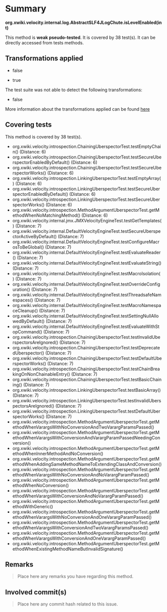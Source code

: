 # Summary
**org.xwiki.velocity.internal.log.AbstractSLF4JLogChute.isLevelEnabled(int)**

This method is **weak pseudo-tested**.
It is covered by 38 test(s). It can be directly accessed from tests methods.


## Transformations applied

- false

- true


The test suite was not able to detect the following transformations:
 * false 


More information about the transformations applied can be found [here](https://github.com/STAMP-project/pitest-descartes)

## Covering tests
This method is covered by 38 test(s).
* org.xwiki.velocity.introspection.ChainingUberspectorTest.testEmptyChain() (Distance: 6)
* org.xwiki.velocity.introspection.ChainingUberspectorTest.testSecureUberspectorEnabledByDefault() (Distance: 6)
* org.xwiki.velocity.introspection.ChainingUberspectorTest.testSecureUberspectorWorks() (Distance: 6)
* org.xwiki.velocity.introspection.LinkingUberspectorTest.testEmptyArray() (Distance: 6)
* org.xwiki.velocity.introspection.LinkingUberspectorTest.testSecureUberspectorEnabledByDefault() (Distance: 6)
* org.xwiki.velocity.introspection.LinkingUberspectorTest.testSecureUberspectorWorks() (Distance: 6)
* org.xwiki.velocity.introspection.MethodArgumentUberspectorTest.getMethodWhenNoMatchingMethod() (Distance: 6)
* org.xwiki.velocity.internal.jmx.JMXVelocityEngineTest.testGetTemplates() (Distance: 7)
* org.xwiki.velocity.internal.DefaultVelocityEngineTest.testSecureUberspectorActiveByDefault() (Distance: 7)
* org.xwiki.velocity.internal.DefaultVelocityEngineTest.testConfigureMacrosToBeGlobal() (Distance: 7)
* org.xwiki.velocity.internal.DefaultVelocityEngineTest.testEvaluateReader() (Distance: 7)
* org.xwiki.velocity.internal.DefaultVelocityEngineTest.testEvaluateString() (Distance: 7)
* org.xwiki.velocity.internal.DefaultVelocityEngineTest.testMacroIsolation() (Distance: 7)
* org.xwiki.velocity.internal.DefaultVelocityEngineTest.testOverrideConfiguration() (Distance: 7)
* org.xwiki.velocity.internal.DefaultVelocityEngineTest.testThreadsafeNamespaces() (Distance: 7)
* org.xwiki.velocity.internal.DefaultVelocityEngineTest.testMacroNamespaceCleanup() (Distance: 7)
* org.xwiki.velocity.internal.DefaultVelocityEngineTest.testSettingNullAllowedByDefault() (Distance: 7)
* org.xwiki.velocity.internal.DefaultVelocityEngineTest.testEvaluateWithStopCommand() (Distance: 7)
* org.xwiki.velocity.introspection.ChainingUberspectorTest.testInvalidUberspectorsAreIgnored() (Distance: 7)
* org.xwiki.velocity.introspection.ChainingUberspectorTest.testDeprecatedUberspector() (Distance: 7)
* org.xwiki.velocity.introspection.ChainingUberspectorTest.testDefaultUberspectorWorks() (Distance: 7)
* org.xwiki.velocity.introspection.ChainingUberspectorTest.testChainBreakingOnNonChainableEntry() (Distance: 7)
* org.xwiki.velocity.introspection.ChainingUberspectorTest.testBasicChaining() (Distance: 7)
* org.xwiki.velocity.introspection.LinkingUberspectorTest.testBasicArray() (Distance: 7)
* org.xwiki.velocity.introspection.LinkingUberspectorTest.testInvalidUberspectorsAreIgnored() (Distance: 7)
* org.xwiki.velocity.introspection.LinkingUberspectorTest.testDefaultUberspectorWorks() (Distance: 7)
* org.xwiki.velocity.introspection.MethodArgumentUberspectorTest.getMethodWhenVarargsWithNoConversionAndTwoVarargParamsPassed()
* org.xwiki.velocity.introspection.MethodArgumentUberspectorTest.getMethodWhenVarargsWithConversionAndVarargParamPassedNeedingConversion()
* org.xwiki.velocity.introspection.MethodArgumentUberspectorTest.getMethodWhenInnerMethodAndNoConversion()
* org.xwiki.velocity.introspection.MethodArgumentUberspectorTest.getMethodWhenAddingSameMethodNameToExtendingClassAndConversion()
* org.xwiki.velocity.introspection.MethodArgumentUberspectorTest.getMethodWhenVarargsWithNoConversionAndNoVarargParamPassed()
* org.xwiki.velocity.introspection.MethodArgumentUberspectorTest.getMethodWhenNoConversion()
* org.xwiki.velocity.introspection.MethodArgumentUberspectorTest.getMethodWhenVarargsWithConversionAndNoVarargParamPassed()
* org.xwiki.velocity.introspection.MethodArgumentUberspectorTest.getMethodWithGeneric()
* org.xwiki.velocity.introspection.MethodArgumentUberspectorTest.getMethodWhenVarargsWithNoConversionAndOneVarargParamPassed()
* org.xwiki.velocity.introspection.MethodArgumentUberspectorTest.getMethodWhenVarargsWithConversionAndTwoVarargParamsPassed()
* org.xwiki.velocity.introspection.MethodArgumentUberspectorTest.getMethodWhenVarargsWithConversionAndOneVarargParamPassed()
* org.xwiki.velocity.introspection.MethodArgumentUberspectorTest.getMethodWhenExistingMethodNameButInvalidSignature()


## Remarks
> Place here any remarks you have regarding this method.

## Involved commit(s)

> Place here any commit hash related to this issue.
